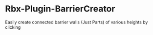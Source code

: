 # Rbx-Plugin-BarrierCreator
Easily create connected barrier walls (Just Parts) of various heights by clicking 
